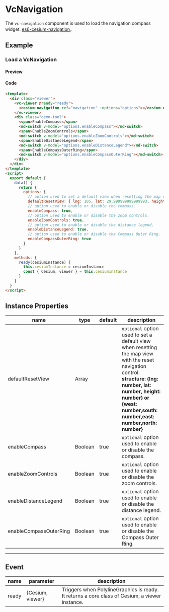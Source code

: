 # VcNavigation

The `vc-navigation` component is used to load the navigation compass widget. [es6-cesium-navigation](https://github.com/zouyaoji/es6-cesium-navigation)。

## Example

### Load a VcNavigation

#### Preview

<doc-preview>
  <template>
    <div class="viewer">
      <vc-viewer @ready="ready">
        <cesium-navigation ref="navigation" :options="options"></cesium-navigation>
      </vc-viewer>
      <div class="demo-tool">
        <span>EnableCompass</span>
        <md-switch v-model="options.enableCompass"></md-switch>
        <span>EnableZoomControls</span>
        <md-switch v-model="options.enableZoomControls"></md-switch>
        <span>EnableDistanceLegend</span>
        <md-switch v-model="options.enableDistanceLegend"></md-switch>
        <span>EnableCompassOuterRing</span>
        <md-switch v-model="options.enableCompassOuterRing"></md-switch>
      </div>
    </div>
  </template>
  <script>
    export default {
      data () {
        return {
          options: {
             // option used to set a default view when resetting the map view with the reset navigation control.{lng: number, lat: number, height: number} or rectangle{west: number,south: number,east: number,north: number}
            defaultResetView: { lng: 105, lat: 29.999999999999993, height: 19059568.497290563 },
            // option used to enable or disable the compass.
            enableCompass: true,
            // option used to enable or disable the zoom controls.
            enableZoomControls: true,
            // option used to enable or disable the distance legend.
            enableDistanceLegend: true,
            // option used to enable or disable the Compass Outer Ring.
            enableCompassOuterRing: true
          }
        }
      },
      methods: {
        ready (cesiumInstance) {
          this.cesiumInstance = cesiumInstance
          const {Cesium, viewer} = this.cesiumInstance
        }
      }
    }
  </script>
</doc-preview>

#### Code

```html
<template>
  <div class="viewer">
    <vc-viewer @ready="ready">
      <cesium-navigation ref="navigation" :options="options"></cesium-navigation>
    </vc-viewer>
    <div class="demo-tool">
      <span>EnableCompass</span>
      <md-switch v-model="options.enableCompass"></md-switch>
      <span>EnableZoomControls</span>
      <md-switch v-model="options.enableZoomControls"></md-switch>
      <span>EnableDistanceLegend</span>
      <md-switch v-model="options.enableDistanceLegend"></md-switch>
      <span>EnableCompassOuterRing</span>
      <md-switch v-model="options.enableCompassOuterRing"></md-switch>
    </div>
  </div>
</template>
<script>
  export default {
    data() {
      return {
        options: {
          // option used to set a default view when resetting the map view with the reset navigation control.{lng: number, lat: number, height: number} or rectangle{west: number,south: number,east: number,north: number}
          defaultResetView: { lng: 105, lat: 29.999999999999993, height: 19059568.497290563 },
          // option used to enable or disable the compass.
          enableCompass: true,
          // option used to enable or disable the zoom controls.
          enableZoomControls: true,
          // option used to enable or disable the distance legend.
          enableDistanceLegend: true,
          // option used to enable or disable the Compass Outer Ring.
          enableCompassOuterRing: true
        }
      }
    },
    methods: {
      ready(cesiumInstance) {
        this.cesiumInstance = cesiumInstance
        const { Cesium, viewer } = this.cesiumInstance
      }
    }
  }
</script>
```

## Instance Properties

<!-- prettier-ignore -->
| name | type | default | description |
| ---- | ---- | ------- | ----------- |
| defaultResetView | Array | | `optional` option used to set a default view when resetting the map view with the reset navigation control. **structure: {lng: number, lat: number, height: number} or {west: number,south: number,east: number,north: number}** |
| enableCompass | Boolean | true | `optional` option used to enable or disable the compass. |
| enableZoomControls | Boolean | true | `optional` option used to enable or disable the zoom controls. |
| enableDistanceLegend | Boolean | true | `optional` option used to enable or disable the distance legend. |
| enableCompassOuterRing | Boolean | true | `optional` option used to enable or disable the Compass Outer Ring. |

---

## Event

| name  | parameter        | description                                                                                    |
| ----- | ---------------- | ---------------------------------------------------------------------------------------------- |
| ready | {Cesium, viewer} | Triggers when PolylineGraphics is ready. It returns a core class of Cesium, a viewer instance. |
